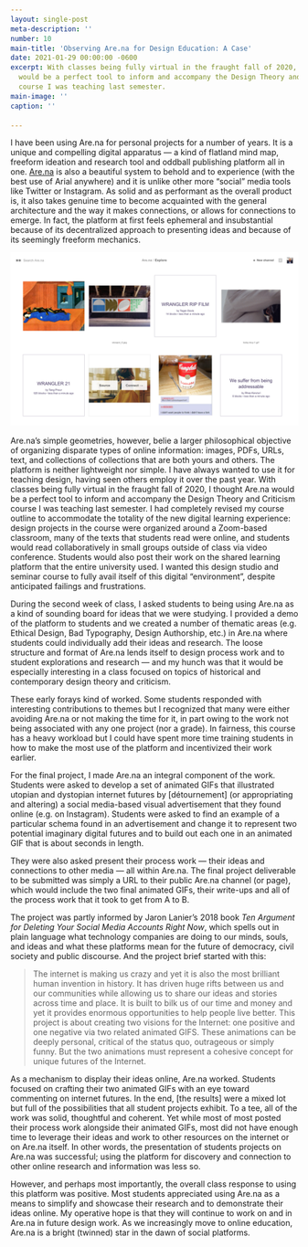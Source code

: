 ```yaml
---
layout: single-post
meta-description: ''
number: 10
main-title: 'Observing Are.na for Design Education: A Case'
date: 2021-01-29 00:00:00 -0600
excerpt: With classes being fully virtual in the fraught fall of 2020, I thought Are.na
  would be a perfect tool to inform and accompany the Design Theory and Criticism
  course I was teaching last semester.
main-image: ''
caption: ''

---
```

I have been using Are.na for personal projects for a number of years. It is a unique and compelling digital apparatus — a kind of flatland mind map, freeform ideation and research tool and oddball publishing platform all in one. [Are.na](https://www.are.na "Are.na!") is also a beautiful system to behold and to experience (with the best use of Arial anywhere) and it is unlike other more “social” media tools like Twitter or Instagram. As solid and as performant as the overall product  is, it also takes genuine time to become acquainted with the general architecture and the way it makes connections, or allows for connections to emerge. In fact, the platform at first feels ephemeral and insubstantial because of its decentralized approach to presenting ideas and because of its seemingly freeform mechanics.

![screenshot of are.na](/uploads/uploads/uploads/arena-screenshot.jpg)

Are.na’s simple geometries, however, belie a larger philosophical objective of organizing disparate types of online information: images, PDFs, URLs, text, and collections of collections that are both yours and others. The platform is neither lightweight nor simple. I have always wanted to use it for teaching design, having seen others employ it over the past year. With classes being fully virtual in the fraught fall of 2020, I thought Are.na would be a perfect tool to inform and accompany the Design Theory and Criticism course I was teaching last semester. I had completely revised my course outline to accommodate the totality of the new digital learning experience: design projects in the course were organized around a Zoom-based classroom, many of the texts that students read were online, and students would read collaboratively in small groups outside of class via video conference. Students would also post their work on the shared learning platform that the entire university used. I wanted this design studio and seminar course to fully avail itself of this digital “environment”, despite anticipated failings and frustrations.

During the second week of class, I asked students to being using Are.na as a kind of sounding board for ideas that we were studying. I provided a demo of the platform to students and we created a number of thematic areas (e.g. Ethical Design, Bad Typography, Design Authorship, etc.) in Are.na where students could individually add their ideas and research. The loose structure and format of Are.na lends itself to design process work and to student explorations and research — and my hunch was that it would be especially interesting in a class focused on topics of historical and contemporary design theory and criticism.

These early forays kind of worked. Some students responded with interesting contributions to themes but I recognized that many were either avoiding Are.na or not making the time for it, in part owing to the work not being associated with any one project (nor a grade). In fairness, this course has a heavy workload but I could have spent more time training students in how to make the most use of the platform and incentivized their work earlier.

For the final project, I made Are.na an integral component of the work. Students were asked to develop a set of animated GIFs that illustrated utopian and dystopian internet futures by \[détournement\] (or appropriating and altering) a social media-based visual advertisement that they found online (e.g. on Instagram). Students were asked to find an example of a particular schema found in an advertisement and change it to represent two potential imaginary digital futures and to build out each one in an animated GIF that is about seconds in length.

They were also asked present their process work — their ideas and connections to other media — all within Are.na. The final project deliverable to be submitted was simply a URL to their public Are.na channel (or page), which would include the two final animated GIFs, their write-ups and all of the process work that it took to get from A to B. 

The project was partly informed by Jaron Lanier’s 2018 book _Ten Argument for Deleting Your Social Media Accounts Right Now_, which spells out in plain language what technology companies are doing to our minds, souls, and ideas and what these platforms mean for the future of democracy, civil society and public discourse. And the project brief started with this: 

> The internet is making us crazy and yet it is also the most brilliant human invention in history. It has driven huge rifts between us and our communities while allowing us to share our ideas and stories across time and place. It is built to bilk us of our time and money and yet it provides enormous opportunities to help people live better. This project is about creating two visions for the Internet: one positive and one negative via two related animated GIFS. These animations can be deeply personal, critical of the status quo, outrageous or simply funny. But the two animations must represent a cohesive concept for unique futures of the Internet.

As a mechanism to display their ideas online, Are.na worked. Students focused on crafting their two animated GIFs with an eye toward commenting on internet futures. In the end, \[the results\] were a mixed lot but full of the possibilities that all student projects exhibit. To a tee, all of the work was solid, thoughtful and coherent. Yet while most of most posted their process work alongside their animated GIFs, most did not have enough time to leverage their ideas and work to other resources on the internet or on Are.na itself. In other words, the presentation of students projects on Are.na was successful; using the platform for discovery and connection to other online research and information was less so.

However, and perhaps most importantly, the overall class response to using this platform was positive. Most students appreciated using Are.na as a means to simplify and showcase their research and to demonstrate their ideas online. My operative hope is that they will continue to work on and in Are.na in future design work. As we increasingly move to online education, Are.na is a bright (twinned) star in the dawn of social platforms.